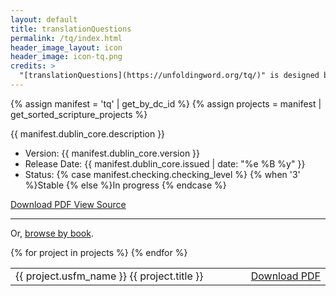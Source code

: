 ```yaml
---
layout: default
title: translationQuestions
permalink: /tq/index.html
header_image_layout: icon
header_image: icon-tq.png
credits: >
  "[translationQuestions](https://unfoldingword.org/tq/)" is designed by unfoldingWord and developed by [Wycliffe Associates](http://wycliffeassociates.org) and the [Door43 World Missions Community](https://door43.org/) made available under a [Creative Commons Attribution-ShareAlike 4.0 International](https://creativecommons.org/licenses/by-sa/4.0/) license.
---
```


{% assign manifest = 'tq' | get_by_dc_id %}
{% assign projects = manifest | get_sorted_scripture_projects %}
<p>{{ manifest.dublin_core.description }}</p>

<ul>
 <li>Version: {{ manifest.dublin_core.version }}</li>
 <li>Release Date: {{ manifest.dublin_core.issued | date: "%e %B %y" }}</li>
 <li>Status: {% case manifest.checking.checking_level %}
{% when '3' %}Stable {% else %}In progress
{% endcase %}</li>
</ul>

<div class="text-center">
 <p>
  <a class="btn btn-dark btn-sm" href="http://cdn.door43.org/en/tq/v{{ manifest.dublin_core.version }}/pdf/tq_v{{ manifest.dublin_core.version }}.pdf" title="tQ Version {{ manifest.dublin_core.version }} PDF">
   <i class="fa fa-file-pdf-o"></i> Download PDF
  </a>
  <!-- <a class="btn btn-dark btn-sm" href="https://door43.org/u/Door43/en_tq/963fb9ebb7/index.html" title="tQ Version {{ manifest.dublin_core.version }} Web">
   <i class="fa fa-globe"></i> View on the Web
  </a> -->
  <a class="btn btn-dark btn-sm" href="{{ manifest.dublin_core.url }}" title="tQ Version {{ manifest.dublin_core.version }} Source">
   <i class="fa fa-archive"></i> View Source
  </a>
 </p>
</div>
<hr>

<p>Or, <a data-toggle="collapse" href="#collapseBooks" aria-expanded="false" aria-controls="collapseBooks">browse by book</a>.</p>

<div class="collapse" id="collapseBooks">
  <table class="table table-striped table-responsive">
   <tbody>
     {% for project in projects %}
     <tr>
      <td style="width: 100%">{{ project.usfm_name }} {{ project.title }}</td>
      <td style="white-space: nowrap"><a href="https://cdn.door43.org/en/tq/v{{ manifest.dublin_core.version }}/pdf/tq_{{ project.usfm_code }}_v{{ manifest.dublin_core.version }}.pdf" title="{{ project.title }} PDF"><i class="fa fa-file-pdf-o"></i> Download PDF</a></td>
     </tr>
     {% endfor %}
   </tbody>
  </table>
</div>
